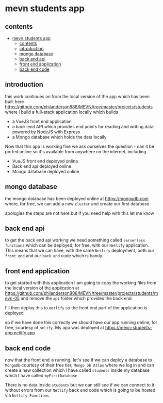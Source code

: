 # mevn students app

## contents

- [mevn students app](#mevn-students-app)
  - [contents](#contents)
  - [introduction](#introduction)
  - [mongo database](#mongo-database)
  - [back end api](#back-end-api)
  - [front end application](#front-end-application)
  - [back end code](#back-end-code)

## introduction

this work continues on from the local version of the app which has been built here https://github.com/philanderson888/MEVN/tree/master/projects/students where I build a full-stack application locally which builds

- a VueJS front end application
- a back-end API which provides end points for reading and writing data powered by NodeJS with Express
- a Mongo database which holds the data locally 

Now that this app is working fine we ask ourselves the question - can it be ported online so it's available from anywhere on the internet, including

- VueJS front end deployed online
- Back end api deployed online
- Mongo database deployed online

## mongo database

the mongo database has been deployed online at https://mongodb.com where, for free, we can add a new `cluster` and create our first database

apologies the steps are not here but if you need help with this let me know

## back end api

to get the back end api working we need something called `serverless functions` which can be deployed, for free, with our `Netlify` application.  This means that we can have, with the same `Netlify` deployment, both our `front end` and our `back end` code which is handy.

## front end application

to get started with this application I am going to copy the working files from the local version of the application at https://github.com/philanderson888/MEVN/tree/master/projects/students/mevn-05 and remove the `api` folder which provides the back end.

I'll then deploy this to `netlify` so the front end part of the application is deployed

so if we have done this correctly we should have our app running online, for free, courtesy of `nelify`.  My app was deployed at https://mevn-students-app.netlify.app

## back end code

now that the front end is running, let's see if we can deploy a database to `MongoDb` courtesy of their free tier, `Mongo Db Atlas` where we log in and can create a new collection which I have called `students` inside my database which I have called `myFirstDatabase`

There is no data inside `students` but we can still see if we can connect to it without errors from our `Netlify` back end code which is going to be hosted via `Netlify Functions`




